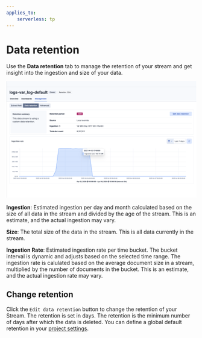 ```yaml
---
applies_to:
    serverless: tp
---
```


# Data retention

Use the **Data retention** tab to manage the retention of your stream and get insight into the ingestion and size of your data.

![alt text](<retention.png>)

**Ingestion**: Estimated ingestion per day and month calculated based on the size of all data in the stream and divided by the age of the stream. This is an estimate, and the actual ingestion may vary.

**Size**: The total size of the data in the stream. This is all data currently in the stream.

**Ingestion Rate**: Estimated ingestion rate per time bucket. The bucket interval is dynamic and adjusts based on the selected time range. The ingestion rate is calulated based on the average document size in a stream, multiplied by the number of documents in the bucket. This is an estimate, and the actual ingestion rate may vary.

## Change retention
Click the `Edit data retention` button to change the retention of your Stream. The retention is set in days. The retention is the minimum number of days after which the data is deleted. You can define a global default retention in your [project settings](../../../../../deploy-manage/deploy/elastic-cloud/project-settings.md).
